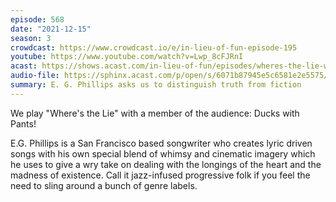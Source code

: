 ```yaml
---
episode: 568
date: "2021-12-15"
season: 3
crowdcast: https://www.crowdcast.io/e/in-lieu-of-fun-episode-195
youtube: https://www.youtube.com/watch?v=Lwp_8cFJRnI
acast: https://shows.acast.com/in-lieu-of-fun/episodes/wheres-the-lie-with-ducks-with-pants
audio-file: https://sphinx.acast.com/p/open/s/6071b87945e5c6581e2e5575/e/61c3a43f9bcf6100127f488d/media.mp3
summary: E. G. Phillips asks us to distinguish truth from fiction
---
```

We play "Where's the Lie" with a member of the audience: Ducks with Pants!

E.G. Phillips is a San Francisco based songwriter who creates lyric driven songs with his own special blend of whimsy and cinematic imagery which he uses to give a wry take on dealing with the longings of the heart and the madness of existence.  Call it jazz-infused progressive folk if you feel the need to sling around a bunch of genre labels.

